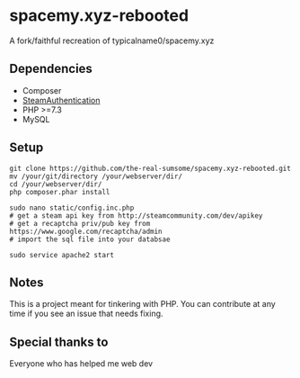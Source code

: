 # spacemy.xyz-rebooted
A fork/faithful recreation of typicalname0/spacemy.xyz

## Dependencies
- Composer
- [SteamAuthentication](https://github.com/SmItH197/SteamAuthentication)
- PHP >=7.3
- MySQL

## Setup
```
git clone https://github.com/the-real-sumsome/spacemy.xyz-rebooted.git
mv /your/git/directory /your/webserver/dir/
cd /your/webserver/dir/
php composer.phar install

sudo nano static/config.inc.php
# get a steam api key from http://steamcommunity.com/dev/apikey
# get a recaptcha priv/pub key from https://www.google.com/recaptcha/admin
# import the sql file into your databsae

sudo service apache2 start
```

## Notes
This is a project meant for tinkering with PHP. You can contribute at any time if you see an issue that needs fixing.

## Special thanks to
Everyone who has helped me web dev
